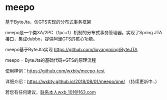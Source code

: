 # meepo
基于ByteJta，仿GTS实现的分布式事务框架

meepo是一个类XA/2PC（1pc+1）机制的分布式事务管理器。实现了Spring JTA接口，集成dubbo，提供阿里GTS的核心功能。

meepo基于ByteJta实现 https://github.com/liuyangming/ByteJTA

meepo = ByteJta的基础代码+GTS的原理流程

使用样例：https://github.com/wxbty/meepo-test

详细介绍：https://wxbty.github.io/2018/08/01/meepo/one/ （持续更新中..）

若您有任何建议，联系本人wxb_101@163.com
